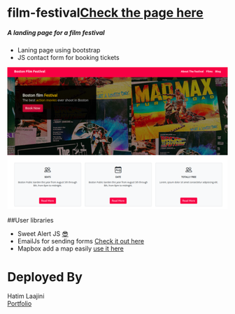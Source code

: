 # film-festival[Check the page here](https://film-festival-oc.netlify.app/)
##### A landing page for a film festival<br/>
- Laning page using bootstrap 
- JS contact form for booking tickets

<img src="https://raw.githubusercontent.com/Timjini/film-festival/master/img/film-festival.png" alt="film festival" />

##User libraries
- Sweet Alert JS <a href="https://sweetalert2.github.io" target="_blank">😎</a>
- EmailJs for sending forms <a href="https://www.emailjs.com/" target="_blank">Check it out here</a>
- Mapbox add a map easily <a href="https://www.mapbox.com/" taget="_blank">use it here</a>


# Deployed By
Hatim Laajini <br/>
<a href="https://www.devhl.dv" target="_blank">Portfolio</a>


